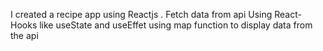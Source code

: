 I created a recipe app using Reactjs .
Fetch data from api
Using React-Hooks like useState and useEffet 
using map function to display data from the api
